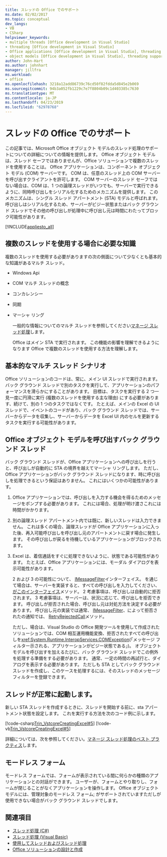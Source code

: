 ```yaml
---
title: スレッドの Office でのサポート
ms.date: 02/02/2017
ms.topic: conceptual
dev_langs:
- VB
- CSharp
helpviewer_keywords:
- multiple threads [Office development in Visual Studio]
- threading [Office development in Visual Studio]
- Office applications [Office development in Visual Studio], threading support
- object models [Office development in Visual Studio], threading support
author: John-Hart
ms.author: johnhart
manager: jillfra
ms.workload:
- office
ms.openlocfilehash: 3218a12add86739c76cd50f82fdda5d845e2b069
ms.sourcegitcommit: 94b3a052fb1229c7e7f8804b09c1d403385c7630
ms.translationtype: MT
ms.contentlocale: ja-JP
ms.lasthandoff: 04/23/2019
ms.locfileid: "62978768"
---
```

# <a name="threading-support-in-office"></a>スレッドの Office でのサポート
  この記事では、Microsoft Office オブジェクト モデルのスレッド処理のサポートについての詳細についての情報を提供します。 Office オブジェクト モデルは、スレッド セーフではありませんが、Office ソリューションで複数のスレッドを使用することは。 Office アプリケーションは、コンポーネント オブジェクト モデル (COM) サーバーです。 COM は、任意のスレッド上の COM サーバーを呼び出すクライアントを許可します。 COM サーバーのスレッド セーフではない場合は、COM は、1 つの論理スレッドがいつでも、サーバーで実行できるように、同時呼び出しをシリアル化するためのメカニズムを提供します。 このメカニズムは、シングル スレッド アパートメント (STA) モデルと呼ばれます。 呼び出しはシリアル化するため、サーバーがビジー状態またはバック グラウンド スレッドでその他の呼び出しが処理中に呼び出し元は時間にわたってブロック可能性があります。

 [!INCLUDE[appliesto_all](../vsto/includes/appliesto-all-md.md)]

## <a name="knowledge-required-when-using-multiple-threads"></a>複数のスレッドを使用する場合に必要な知識
 複数のスレッドを使用する必要がありますの次の側面について少なくとも基本的な知識があるマルチ スレッド。

- Windows Api

- COM マルチ スレッドの概念

- コンカレンシー

- 同期

- マーシャ リング

  一般的な情報についてのマルチ スレッドを参照してください[マネージ スレッド処理](/dotnet/standard/threading/)します。

  Office はメイン STA で実行されます。 この機能の影響を理解できるようになります Office で複数のスレッドを使用する方法を理解します。

## <a name="basic-multithreading-scenario"></a>基本的なマルチ スレッド シナリオ
 Office ソリューションのコードは、常に、メイン UI スレッドで実行されます。 バック グラウンド スレッドで別のタスクを実行して、アプリケーションのパフォーマンスを滑らかにすることがあります。 目標は、タスクを実行する 2 つ一見一度に円滑に実行 (複数のスレッドを使用する主な理由) にする必要があります、続けて、別の 1 つのタスクではなくです。 たとえば、メインの Excel の UI スレッドで、イベントのコードがあり、バック グラウンド スレッドでは、サーバーからデータを収集し、サーバーからデータを Excel UI 内のセルを更新するタスクを実行する可能性があります。

## <a name="background-threads-that-call-into-the-office-object-model"></a>Office オブジェクト モデルを呼び出すバック グラウンド スレッド
 バック グラウンド スレッドが、Office アプリケーションへの呼び出しを行うと、呼び出しが自動的に STA の境界を越えてマーシャ リングします。 ただし、Office アプリケーションがバック グラウンド スレッドになります、時に呼び出しを処理できるという保証はありません。 これにはいくつかの可能性があります。

1. Office アプリケーションでは、呼び出しを入力する機会を得るためのメッセージをポンプする必要があります。 これには場合、処理が明け渡さこれには時間がかかります。

2. 別の論理スレッド アパートメント内では既に、新しいスレッドは入力できません。 これは多くの場合、論理スレッドが Office アプリケーションに入った後、再入可能呼び出しを呼び出し元のアパートメントに戻す場合に発生します。 その呼び出しが戻るを待機しているアプリケーションがブロックされます。

3. Excel は、着信通話をすぐに処理できないように、状態である可能性があります。 たとえば、Office アプリケーションには、モーダル ダイアログを表示可能性があります。

   2 および 3 の可能性について、 [IMessageFilter](/windows/desktop/api/objidl/nn-objidl-imessagefilter)インターフェイス。 を通じて場合は、サーバーを実装すると、すべての呼び出しを入力してください、[がこのインターフェイス](/windows/desktop/api/objidl/nf-objidl-imessagefilter-handleincomingcall)メソッド。 2 考慮事項は、呼び出しは自動的に拒否されます。 3 考慮事項は、サーバーは、状況に応じて、呼び出しを拒否できます。 呼び出しが拒否された場合、呼び出し元は対処方法を決定する必要があります。 呼び出し元の実装では通常、 [IMessageFilter](/windows/desktop/api/objidl/nn-objidl-imessagefilter)、によって拒否されたの通知では、 [RetryRejectedCall](/windows/desktop/api/objidl/nf-objidl-imessagefilter-retryrejectedcall)メソッド。

   ただし、場合は、Visual Studio の Office 開発ツールを使用して作成されたソリューションでは、COM 相互運用機能変換、拒否されたすべての呼び出しを<xref:System.Runtime.InteropServices.COMException>(「メッセージ フィルター示される、アプリケーションがビジー状態である」)。 オブジェクト モデルを呼び出すを加えるたびに、バック グラウンド スレッドでこの例外を処理する準備をする必要があります。 通常、一定の時間の再試行と、ダイアログを表示する必要があります。 ただしも STA としてバック グラウンド スレッドを作成し、このケースを処理するには、そのスレッドのメッセージ フィルターを登録できます。

## <a name="start-the-thread-correctly"></a>スレッドが正常に起動します。
 新しい STA スレッドを作成するときに、スレッドを開始する前に、sta アパートメント状態を設定します。 これを実行する方法を次のコード例に示します。

 [!code-csharp[Trin_VstcoreCreatingExcel#5](../vsto/codesnippet/CSharp/Trin_VstcoreCreatingExcelCS/ThisWorkbook.cs#5)]
 [!code-vb[Trin_VstcoreCreatingExcel#5](../vsto/codesnippet/VisualBasic/Trin_VstcoreCreatingExcelVB/ThisWorkbook.vb#5)]

 詳細については、次を参照してください。[マネージ スレッド処理のベスト プラクティス](/dotnet/standard/threading/managed-threading-best-practices)します。

## <a name="modeless-forms"></a>モードレス フォーム
 モードレス フォームでは、フォームが表示されている間に何らかの種類のアプリケーションとの対話ができます。 ユーザーが、フォームとやり取りし、フォームが閉じることがなくアプリケーションを操作します。 Office オブジェクト モデルには、管理対象のモードレス フォーム; がサポートされていますただしが使用できない場合がバック グラウンド スレッドでします。

## <a name="see-also"></a>関連項目
- [スレッド処理 (C#)](/dotnet/csharp/programming-guide/concepts/threading/index)
- [スレッド処理 (Visual Basic)](/dotnet/visual-basic/programming-guide/concepts/threading/index)
- [使用してスレッドおよびスレッド処理](/dotnet/standard/threading/using-threads-and-threading)
- [Office ソリューションの設計と作成](../vsto/designing-and-creating-office-solutions.md)
